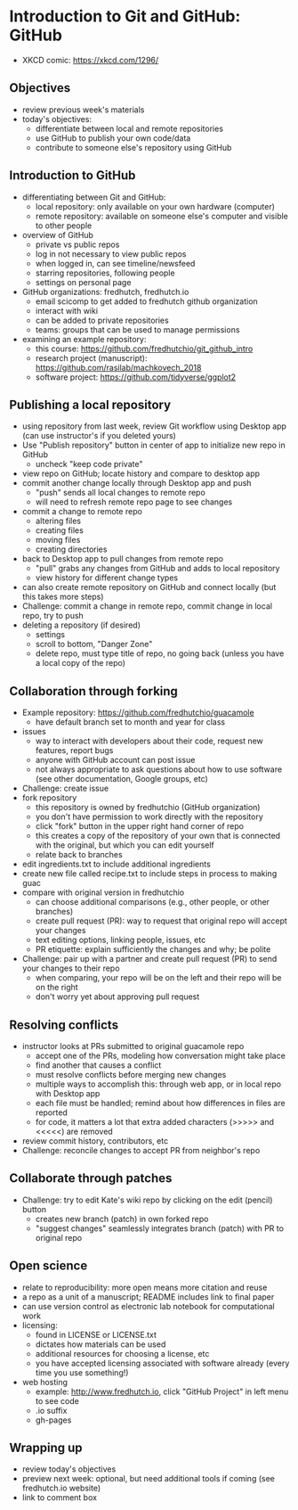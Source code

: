 # Introduction to Git and GitHub: GitHub

* XKCD comic: https://xkcd.com/1296/

## Objectives

* review previous week's materials
* today's objectives:
	* differentiate between local and remote repositories
	* use GitHub to publish your own code/data
	* contribute to someone else's repository using GitHub


## Introduction to GitHub

* differentiating between Git and GitHub:
	* local repository: only available on your own hardware (computer)
	* remote repository: available on someone else's computer and visible to other people
* overview of GitHub
	* private vs public repos
	* log in not necessary to view public repos
	* when logged in, can see timeline/newsfeed
	* starring repositories, following people
	* settings on personal page
* GitHub organizations: fredhutch, fredhutch.io
	* email scicomp to get added to fredhutch github organization
	* interact with wiki
	* can be added to private repositories
	* teams: groups that can be used to manage permissions
* examining an example repository:
	* this course: https://github.com/fredhutchio/git_github_intro
	* research project (manuscript): https://github.com/rasilab/machkovech_2018
	* software project: https://github.com/tidyverse/ggplot2


## Publishing a local repository

* using repository from last week, review Git workflow using Desktop app (can use instructor's if you deleted yours)
* Use "Publish repository" button in center of app to initialize new repo in GitHub
	* uncheck "keep code private"
* view repo on GitHub; locate history and compare to desktop app
* commit another change locally through Desktop app and push
	* "push" sends all local changes to remote repo
	* will need to refresh remote repo page to see changes
* commit a change to remote repo
	* altering files
	* creating files
	* moving files
	* creating directories
* back to Desktop app to pull changes from remote repo
	* "pull" grabs any changes from GitHub and adds to local repository
	* view history for different change types
* can also create remote repository on GitHub and connect locally (but this takes more steps)
* Challenge: commit a change in remote repo, commit change in local repo, try to push
* deleting a repository (if desired)
	* settings
	* scroll to bottom, "Danger Zone"
	* delete repo, must type title of repo, no going back (unless you have a local copy of the repo)

## Collaboration through forking

* Example repository: https://github.com/fredhutchio/guacamole
	* have default branch set to month and year for class
* issues
	* way to interact with developers about their code, request new features, report bugs
	* anyone with GitHub account can post issue
	* not always appropriate to ask questions about how to use software (see other documentation, Google groups, etc)
* Challenge: create issue
* fork repository
	* this repository is owned by fredhutchio (GitHub organization)
	* you don't have permission to work directly with the repository
	* click "fork" button in the upper right hand corner of repo
	* this creates a copy of the repository of your own that is connected with the original, but which you can edit yourself
	* relate back to branches
* edit ingredients.txt to include additional ingredients
* create new file called recipe.txt to include steps in process to making guac
* compare with original version in fredhutchio
	* can choose additional comparisons (e.g., other people, or other branches)
	* create pull request (PR): way to request that original repo will accept your changes
	* text editing options, linking people, issues, etc
	* PR etiquette: explain sufficiently the changes and why; be polite
* Challenge: pair up with a partner and create pull request (PR) to send your changes to their repo
	* when comparing, your repo will be on the left and their repo will be on the right
	* don't worry yet about approving pull request


## Resolving conflicts

* instructor looks at PRs submitted to original guacamole repo
	* accept one of the PRs, modeling how conversation might take place
	* find another that causes a conflict
	* must resolve conflicts before merging new changes
	* multiple ways to accomplish this: through web app, or in local repo with Desktop app
	* each file must be handled; remind about how differences in files are reported
	* for code, it matters a lot that extra added characters (>>>>> and <<<<<) are removed
* review commit history, contributors, etc
* Challenge: reconcile changes to accept PR from neighbor's repo


## Collaborate through patches
* Challenge: try to edit Kate's wiki repo by clicking on the edit (pencil) button
	* creates new branch (patch) in own forked repo
	* "suggest changes" seamlessly integrates branch (patch) with PR to original repo


## Open science

* relate to reproducibility: more open means more citation and reuse
* a repo as a unit of a manuscript; README includes link to final paper
* can use version control as electronic lab notebook for computational work
* licensing:
	* found in LICENSE or LICENSE.txt
	* dictates how materials can be used
	* additional resources for choosing a license, etc
	* you have accepted licensing associated with software already (every time you use something!)
* web hosting
	* example: http://www.fredhutch.io, click "GitHub Project" in left menu to see code
	* .io suffix
	* gh-pages


## Wrapping up

* review today's objectives
* preview next week: optional, but need additional tools if coming (see fredhutch.io website)
* link to comment box

